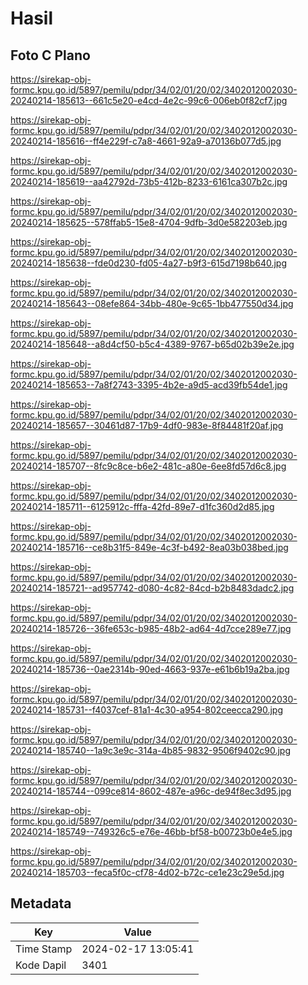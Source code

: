 # Hasil

## Foto C Plano

https://sirekap-obj-formc.kpu.go.id/5897/pemilu/pdpr/34/02/01/20/02/3402012002030-20240214-185613--661c5e20-e4cd-4e2c-99c6-006eb0f82cf7.jpg

https://sirekap-obj-formc.kpu.go.id/5897/pemilu/pdpr/34/02/01/20/02/3402012002030-20240214-185616--ff4e229f-c7a8-4661-92a9-a70136b077d5.jpg

https://sirekap-obj-formc.kpu.go.id/5897/pemilu/pdpr/34/02/01/20/02/3402012002030-20240214-185619--aa42792d-73b5-412b-8233-6161ca307b2c.jpg

https://sirekap-obj-formc.kpu.go.id/5897/pemilu/pdpr/34/02/01/20/02/3402012002030-20240214-185625--578ffab5-15e8-4704-9dfb-3d0e582203eb.jpg

https://sirekap-obj-formc.kpu.go.id/5897/pemilu/pdpr/34/02/01/20/02/3402012002030-20240214-185638--fde0d230-fd05-4a27-b9f3-615d7198b640.jpg

https://sirekap-obj-formc.kpu.go.id/5897/pemilu/pdpr/34/02/01/20/02/3402012002030-20240214-185643--08efe864-34bb-480e-9c65-1bb477550d34.jpg

https://sirekap-obj-formc.kpu.go.id/5897/pemilu/pdpr/34/02/01/20/02/3402012002030-20240214-185648--a8d4cf50-b5c4-4389-9767-b65d02b39e2e.jpg

https://sirekap-obj-formc.kpu.go.id/5897/pemilu/pdpr/34/02/01/20/02/3402012002030-20240214-185653--7a8f2743-3395-4b2e-a9d5-acd39fb54de1.jpg

https://sirekap-obj-formc.kpu.go.id/5897/pemilu/pdpr/34/02/01/20/02/3402012002030-20240214-185657--30461d87-17b9-4df0-983e-8f84481f20af.jpg

https://sirekap-obj-formc.kpu.go.id/5897/pemilu/pdpr/34/02/01/20/02/3402012002030-20240214-185707--8fc9c8ce-b6e2-481c-a80e-6ee8fd57d6c8.jpg

https://sirekap-obj-formc.kpu.go.id/5897/pemilu/pdpr/34/02/01/20/02/3402012002030-20240214-185711--6125912c-fffa-42fd-89e7-d1fc360d2d85.jpg

https://sirekap-obj-formc.kpu.go.id/5897/pemilu/pdpr/34/02/01/20/02/3402012002030-20240214-185716--ce8b31f5-849e-4c3f-b492-8ea03b038bed.jpg

https://sirekap-obj-formc.kpu.go.id/5897/pemilu/pdpr/34/02/01/20/02/3402012002030-20240214-185721--ad957742-d080-4c82-84cd-b2b8483dadc2.jpg

https://sirekap-obj-formc.kpu.go.id/5897/pemilu/pdpr/34/02/01/20/02/3402012002030-20240214-185726--36fe653c-b985-48b2-ad64-4d7cce289e77.jpg

https://sirekap-obj-formc.kpu.go.id/5897/pemilu/pdpr/34/02/01/20/02/3402012002030-20240214-185736--0ae2314b-90ed-4663-937e-e61b6b19a2ba.jpg

https://sirekap-obj-formc.kpu.go.id/5897/pemilu/pdpr/34/02/01/20/02/3402012002030-20240214-185731--f4037cef-81a1-4c30-a954-802ceecca290.jpg

https://sirekap-obj-formc.kpu.go.id/5897/pemilu/pdpr/34/02/01/20/02/3402012002030-20240214-185740--1a9c3e9c-314a-4b85-9832-9506f9402c90.jpg

https://sirekap-obj-formc.kpu.go.id/5897/pemilu/pdpr/34/02/01/20/02/3402012002030-20240214-185744--099ce814-8602-487e-a96c-de94f8ec3d95.jpg

https://sirekap-obj-formc.kpu.go.id/5897/pemilu/pdpr/34/02/01/20/02/3402012002030-20240214-185749--749326c5-e76e-46bb-bf58-b00723b0e4e5.jpg

https://sirekap-obj-formc.kpu.go.id/5897/pemilu/pdpr/34/02/01/20/02/3402012002030-20240214-185703--feca5f0c-cf78-4d02-b72c-ce1e23c29e5d.jpg


## Metadata

| Key        | Value               |
| ---------- | ------------------- |
| Time Stamp | 2024-02-17 13:05:41 |
| Kode Dapil | 3401                |



